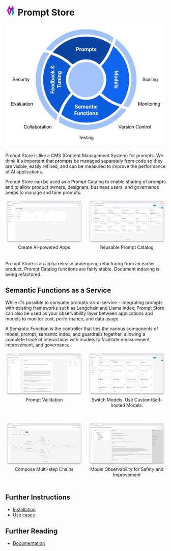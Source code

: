 # <img src="frontend/src/images/promptstore_logo_colour.png" title="Prompt Store" alt="Prompt Store" style="width: 32px; height: 32px;" /> Prompt Store

<div style="margin-bottom: 20px; text-align: center;">
    <img src="frontend/public/assets/promptstore_overview.png" title="Overview" alt="Overview" style="width: 500px;" />
</div>

Prompt Store is like a CMS (Content Management System) for prompts. We think
it's important that prompts be managed separately from code so they are 
visible, easily refined, and can be measured to improve the performance of
AI applications.

Prompt Store can be used as a Prompt Catalog to enable sharing of prompts and
to allow product owners, designers, business users, and governance peeps to
manage and tune prompts.

<div style="display: flex;">
    <div style="width: calc(50% - 8px);">
        <img src="frontend/public/assets/home_page.png" title="Home Page" alt="Home Page" />
        <div style="margin-bottom: 20px; text-align: center;">Create AI-powered Apps</div>
    </div>
    <div style="margin-left: 16px; width: calc(50% - 8px);">
        <img src="frontend/public/assets/prompt_template_list.png" title="Prompt Template List" alt="Prompt Template List" />
        <div style="margin-bottom: 20px; text-align: center;">Reusable Prompt Catalog</div>
    </div>
</div>


Prompt Store is an alpha release undergoing refactoring from an earlier product.
Prompt Catalog functions are fairly stable. Document indexing is being refactored.

## Semantic Functions as a Service

While it's possible to consume prompts-as-a-service - integrating 
prompts with existing frameworks such as Langchain and Llama Index;
Prompt Store can also be used as your observability layer between 
applications and models to monitor cost, performance, and data usage.

A Semantic Function is the controller that ties the various components of model, prompt, semantic index, and guardrails together,
allowing a complete trace of interactions with models to facilitate
measurement, improvement, and governance.

<div style="display: flex;">
    <div style="width: calc(50% - 8px);">
        <img src="frontend/public/assets/prompt_template_view.png" title="Prompt Template View" alt="Prompt Template View" />
        <div style="margin-bottom: 20px; text-align: center;">Prompt Validation</div>
    </div>
    <div style="margin-left: 16px; width: calc(50% - 8px);">
        <img src="frontend/public/assets/model_list.png" title="Model List" alt="Model List" />
        <div style="margin-bottom: 20px; text-align: center;">Switch Models. Use Custom/Self-hosted Models.</div>
    </div>
</div>

<div style="display: flex; margin-top: 24px;">
    <div style="width: calc(50% - 8px);">
        <img src="frontend/public/assets/composition.png" title="Composition" alt="Composition" />
        <div style="margin-bottom: 20px; text-align: center;">Compose Multi-step Chains</div>
    </div>
    <div style="margin-left: 16px; width: calc(50% - 8px);">
        <img src="frontend/public/assets/trace.png" title="Trace" alt="Trace" />
        <div style="margin-bottom: 20px; text-align: center;">Model Observability for Safety and Improvement</div>
    </div>
</div>

## Further Instructions

- [Installation](docs/installation.md)
- [Use cases](docs/use_cases.md)

## Further Reading

- [Documentation](https://promptstoredocs.devsheds.io)
